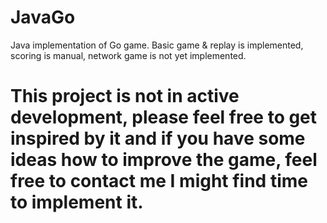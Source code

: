 # JavaGo
Java implementation of Go game.
Basic game & replay is implemented, scoring is manual, network game is not yet implemented.

# This project is not in active development, please feel free to get inspired by it and if you have some ideas how to improve the game, feel free to contact me I might find time to implement it.
